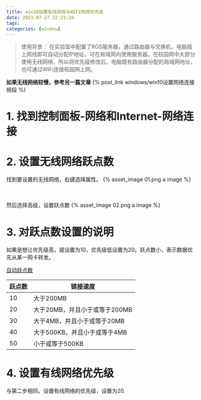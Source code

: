 ```yaml
---
title: win10设置有线网络与WIFI网络优先级
date: 2021-07-27 22:23:24
tags:
categories: [window]
---
```


> 使用背景：
> 在实验室中配置了ROS服务器，通过路由器与交换机，电脑插上网线即可自动分配IP地址，可在局域网内使用服务器。在校园网中大部分使用无线网络，所以将优先级修改后，电脑既有路由器分配的局域网地址，也可通过WIFi连接校园网上网。

**如果无线网络较慢，参考另一篇文章** {% post_link windows/win10设置网络连接频段  %}

# 1. 找到控制面板-网络和Internet-网络连接

# 2. 设置无线网络跃点数

找到要设置的无线网络，右键选择属性。
{% asset_image 01.png a image %}

</br>
</br>
然后选择高级，设置跃点数
{% asset_image 02.png a image %}

# 3. 对跃点数设置的说明

如果是想让优先级高，就设置为10，优先级低设置为20。跃点数小，表示数据优先从某一网卡转发。

[自动跃点数](https://baike.baidu.com/item/%E8%B7%83%E7%82%B9%E6%95%B0/4941127)

跃点数|链接速度
-----|-----
10|大于200MB
20|大于20MB，并且小于或等于200MB
30|大于4MB，并且小于或等于20MB
40|大于500KB，并且小于或等于4MB
50|小于或等于500KB

# 4. 设置有线网络优先级

与第二步相同，设置有线网络的优先级，设置为20.